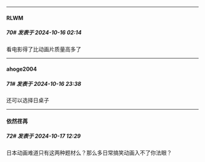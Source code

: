 ﻿
*****

####  RLWM  
##### 70#       发表于 2024-10-16 02:14

看电影得了比动画片质量高多了


*****

####  ahoge2004  
##### 71#       发表于 2024-10-16 23:38

还可以选择日桌子


*****

####  依然荏苒  
##### 72#       发表于 2024-10-17 12:29

日本动画难道只有这两种题材么？那么多日常搞笑动画入不了你法眼？

